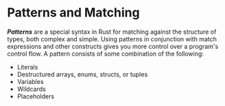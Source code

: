 # Patterns and Matching

***Patterns*** are a special syntax in Rust for matching against the structure of types, both
complex and simple. Using patterns in conjunction with match expressions and other constructs gives
you more control over a program's control flow. A pattern consists of some combination of the
following:

- Literals
- Destructured arrays, enums, structs, or tuples
- Variables
- Wildcards
- Placeholders
